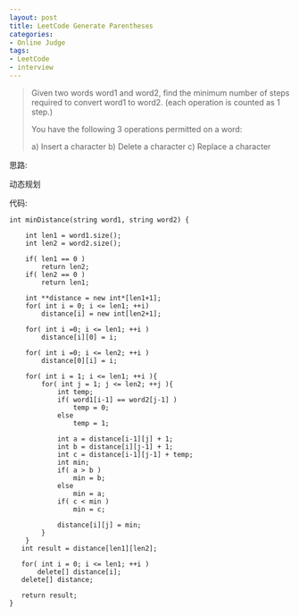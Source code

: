 ```yaml
---
layout: post 
title: LeetCode Generate Parentheses
categories:
- Online Judge
tags:
- LeetCode
- interview
---
```


>Given two words word1 and word2, find the minimum number of steps required to convert word1 to word2. (each operation is counted as 1 step.)
>
>You have the following 3 operations permitted on a word:
>
>a) Insert a character
>b) Delete a character
>c) Replace a character

思路:

动态规划

代码:

    int minDistance(string word1, string word2) {
     
        int len1 = word1.size();
        int len2 = word2.size();
        
        if( len1 == 0 )
            return len2;
        if( len2 == 0 )
            return len1;
        
        int **distance = new int*[len1+1];
        for( int i = 0; i <= len1; ++i)
            distance[i] = new int[len2+1];
        
        for( int i =0; i <= len1; ++i )
            distance[i][0] = i;
        
        for( int i =0; i <= len2; ++i )
            distance[0][i] = i;
            
        for( int i = 1; i <= len1; ++i ){
            for( int j = 1; j <= len2; ++j ){
                int temp;
                if( word1[i-1] == word2[j-1] )
                    temp = 0;
                else
                    temp = 1;
              
                int a = distance[i-1][j] + 1;
                int b = distance[i][j-1] + 1;
                int c = distance[i-1][j-1] + temp;
                int min;
                if( a > b )
                    min = b;
                else
                    min = a;
                if( c < min )
                    min = c;
                
                distance[i][j] = min;
            }
        }
       int result = distance[len1][len2];

       for( int i = 0; i <= len1; ++i )
           delete[] distance[i];
       delete[] distance;
       
       return result;
    }
